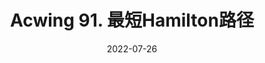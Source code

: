 ---
layout: post
title: "Acwing 91. 最短Hamilton路径"
date:   2022-07-26
categories: solution acwing
---